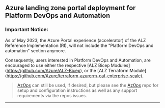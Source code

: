 ## Azure landing zone portal deployment for Platform DevOps and Automation

### Important Notice:

As of May 2023, the Azure Portal experience (accelerator) of the ALZ Reference Implementation (RI), will not include the "Platform DevOps and automation" section anymore.

Consequently, users interested in Platform DevOps and Automation, are encouraged to use either the respective [ALZ Bicep Modules] (https://github.com/Azure/ALZ-Bicep), or the [ALZ Terraform Module] (https://github.com/Azure/terraform-azurerm-caf-enterprise-scale).

> [AzOps](https://github.com/Azure/AzOps) can still be used, if desired, but please see the [AzOps](https://github.com/Azure/AzOps) repo for setup and configuration instructions as well as any support requirements via the repos issues.

---